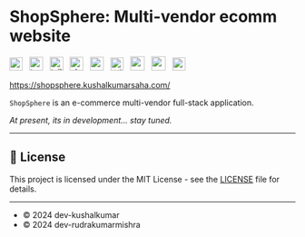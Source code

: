 # ShopSphere: Multi-vendor ecomm website

<img style="height:23px" title="nextjs" src="https://github.com/marwin1991/profile-technology-icons/assets/136815194/5f8c622c-c217-4649-b0a9-7e0ee24bd704"/> &nbsp;
<img style="height:24px" title="typescript" src="https://user-images.githubusercontent.com/25181517/183890598-19a0ac2d-e88a-4005-a8df-1ee36782fde1.png"/> &nbsp;
<img style="height:24px" title="tailwind" src="https://user-images.githubusercontent.com/25181517/202896760-337261ed-ee92-4979-84c4-d4b829c7355d.png"/> &nbsp;
<img style="height:24px" title="shadcn/ui" src="https://avatars.githubusercontent.com/u/139895814?s=200&v=4"/> &nbsp;
<img style="height:24px" title="matrial UI" src="https://user-images.githubusercontent.com/25181517/189716630-fe6c084c-6c66-43af-aa49-64c8aea4a5c2.png"/> &nbsp;
<img style="height:23px" title="prisma" src="https://imgur.com/kw09l6d.png"/> &nbsp;
<img style="height:25px" src="https://user-images.githubusercontent.com/25181517/182884894-d3fa6ee0-f2b4-4960-9961-64740f533f2a.png"/> &nbsp;
<img style="height:25px;" src="https://user-images.githubusercontent.com/25181517/182884177-d48a8579-2cd0-447a-b9a6-ffc7cb02560e.png"/> &nbsp;
<img style="height:23px" src="https://i.imgur.com/h56M3eS.png" title="source: imgur.com" /> &nbsp; 

https://shopsphere.kushalkumarsaha.com/
      
`ShopSphere` is an e-commerce multi-vendor full-stack application.

_At present, its in development... stay tuned._

<hr>

## :book: License

This project is licensed under the MIT License - see the <a href=''>LICENSE</a> file for details.

<hr>

- © 2024 dev-kushalkumar
- © 2024 dev-rudrakumarmishra
